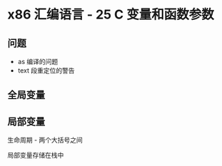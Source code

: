 # x86 汇编语言 - 25 C 变量和函数参数

## 问题

- as 编译的问题
- text 段重定位的警告

## 全局变量

## 局部变量

生命周期 - 两个大括号之间

局部变量存储在栈中

## 